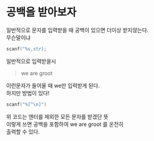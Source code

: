 # 공백을 받아보자

일반적으로 문자를 입력받을 때 공백이 있으면 더이상 받지않는다. </br>
무슨말이냐 

```c++
scanf("%s,str);
```
일반적으로 입력받을시 </br>

> we are groot</br>

이런문자가 들어올 때 we만 입력받게 된다. </br>
하지만 방법이 있다! </br>

```c++
scanf("%[^\n]")
```

위 코드는 엔터를 제외한 모든 문자를 받겠단 뜻 </br>
이렇게 쓰면 공백을 포함하여 we are groot 를 온전히 </br>
출력할 수 있다.
